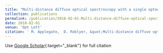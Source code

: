 ```yaml
---
title: "Multi-distance diffuse optical spectroscopy with a single optode via hypotrochoidal scanning"
collection: publications
permalink: /publication/2018-02-01-Multi-distance-diffuse-optical-spectroscopy-with-a-single-optode-via-hypotrochoidal-scanning
date: 2018-02-01
venue: 'Opt Lett'
citation: ' M. Applegate,  D. Roblyer, &quot;Multi-distance diffuse optical spectroscopy with a single optode via hypotrochoidal scanning.&quot; Opt Lett, 2018.'
---
```

Use [Google Scholar](https://scholar.google.com/scholar?q=Multi+distance+diffuse+optical+spectroscopy+with+a+single+optode+via+hypotrochoidal+scanning){:target="_blank"} for full citation